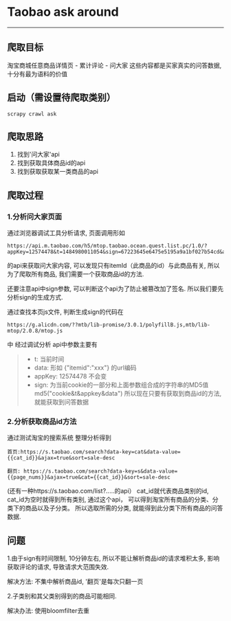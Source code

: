 # Taobao ask around

------

## 爬取目标
淘宝商城任意商品详情页 - 累计评论 - 问大家
这些内容都是买家真实的问答数据, 十分有最为语料的价值


## 启动（需设置待爬取类别）
```
scrapy crawl ask
```
## 爬取思路
1. 找到'问大家'api
2. 找到获取具体商品id的api
3. 找到获取获取某一类商品的api


## 爬取过程
### 1.分析问大家页面

通过浏览器调试工具分析请求, 页面调用形如
```
https://api.m.taobao.com/h5/mtop.taobao.ocean.quest.list.pc/1.0/?appKey=12574478&t=1484980011054&sign=67223645e6475e5195a9a1bf027b54cd&api=mtop.taobao.ocean.quest.list.pc&v=1.0&type=jsonp&dataType=jsonp&callback=mtopjsonp2&data=%7B%22itemId%22%3A%22537229921586%22%7D
```
的api来获取问大家内容, 可以发现只有itemId（此商品的id）与此商品有关, 所以为了爬取所有商品, 我们需要一个获取商品id的方法.

还要注意api中sign参数, 可以判断这个api为了防止被篡改加了签名. 所以我们要先分析sign的生成方式.

通过查找本页js文件, 判断生成sign的代码在
```
https://g.alicdn.com/??mtb/lib-promise/3.0.1/polyfillB.js,mtb/lib-mtop/2.0.8/mtop.js
```
中
经过调试分析 api中参数主要有

> * t: 当前时间
> * data: 形如 {"itemid":"xxx"} 的url编码
> * appKey: 12574478 不会变
> * sign: 为当前cookie的一部分和上面参数组合成的字符串的MD5值 md5("cookie&t&appkey&data")
所以现在只要有获取到商品id的方法, 就能获取到问答数据




### 2.分析获取商品id方法
通过测试淘宝的搜索系统
整理分析得到
```
首页:https://s.taobao.com/search?data-key=cat&data-value={{cat_id}}&ajax=true&sort=sale-desc

翻页: https://s.taobao.com/search?data-key=s&data-value={{page_nums}}&ajax=true&cat={{cat_id}}&sort=sale-desc
```
(还有一种https://s.taobao.com/list?.....的api）
cat_id就代表商品类别的id, cat_id为空时就得到所有类别, 通过这个api， 可以得到淘宝所有商品的分类、分类下的商品以及子分类。
所以选取所需的分类, 就能得到此分类下所有商品的问答数据.


## 问题
1.由于sign有时间限制, 10分钟左右, 所以不能让解析商品id的请求堆积太多, 影响获取评论的请求, 导致请求大范围失效.

解决方法: 不集中解析商品id, '翻页'是每次只翻一页

2.子类别和其父类别得到的商品可能相同.

解决办法: 使用bloomfilter去重
